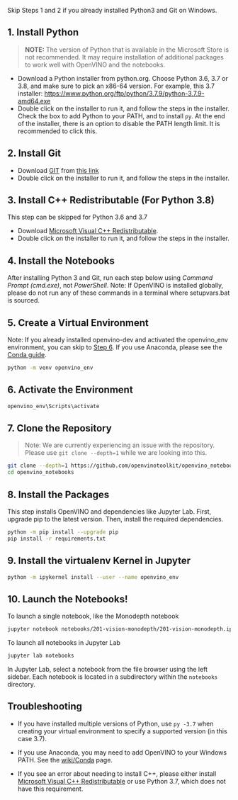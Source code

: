 Skip Steps 1 and 2 if you already installed Python3 and Git on Windows.

## 1. Install Python

> **NOTE:** The version of Python that is available in the Microsoft Store is not recommended. It may require installation of additional packages to work well with OpenVINO and the notebooks.

* Download a Python installer from python.org. Choose Python 3.6, 3.7 or 3.8, and make sure to pick an x86-64 version. For example, this 3.7 installer: 
https://www.python.org/ftp/python/3.7.9/python-3.7.9-amd64.exe
* Double click on the installer to run it, and follow the steps in the installer. Check the box to add Python to your PATH, and to install `py`. At the end of the installer, there is an option to disable the PATH length limit. It is recommended to click this.

## 2. Install Git 

* Download [GIT](https://git-scm.com/) from [this link](https://github.com/git-for-windows/git/releases/download/v2.31.1.windows.1/Git-2.31.1-64-bit.exe)
* Double click on the installer to run it, and follow the steps in the installer.

## 3. Install C++ Redistributable (For Python 3.8)

This step can be skipped for Python 3.6 and 3.7

* Download [Microsoft Visual C++ Redistributable](https://aka.ms/vs/16/release/vc_redist.x64.exe).
* Double click on the installer to run it, and follow the steps in the installer.

## 4. Install the Notebooks

After installing Python 3 and Git, run each step below using _Command Prompt (cmd.exe)_, not _PowerShell_. Note: If OpenVINO is installed globally, please do not run any of these commands in a terminal where setupvars.bat is sourced.

## 5. Create a Virtual Environment

Note: If you already installed openvino-dev and activated the openvino_env environment, you can skip to [Step 6](#6-clone-the-repository). If you use Anaconda, please see the [Conda guide](https://github.com/openvinotoolkit/openvino_notebooks/wiki/Conda).

```bash
python -m venv openvino_env
```

## 6. Activate the Environment

```bash
openvino_env\Scripts\activate
```

## 7. Clone the Repository

> Note: We are currently experiencing an issue with the repository. Please use `git clone --depth=1` while we are looking into this.

```bash
git clone --depth=1 https://github.com/openvinotoolkit/openvino_notebooks.git
cd openvino_notebooks
```

## 8. Install the Packages

This step installs OpenVINO and dependencies like Jupyter Lab. First, upgrade pip to the latest version. Then, install the required dependencies.

```bash
python -m pip install --upgrade pip
pip install -r requirements.txt
```

## 9. Install the virtualenv Kernel in Jupyter

```bash
python -m ipykernel install --user --name openvino_env
```

## 10. Launch the Notebooks!

To launch a single notebook, like the Monodepth notebook

```bash
jupyter notebook notebooks/201-vision-monodepth/201-vision-monodepth.ipynb
```

To launch all notebooks in Jupyter Lab

```bash
jupyter lab notebooks
```

In Jupyter Lab, select a notebook from the file browser using the left sidebar. Each notebook is located in a subdirectory within the `notebooks` directory.

## Troubleshooting

* If you have installed multiple versions of Python, use `py -3.7` when creating your virtual environment to specify a supported version (in this case 3.7).

* If you use Anaconda, you may need to add OpenVINO to your Windows PATH. See the [wiki/Conda](https://github.com/openvinotoolkit/openvino_notebooks/wiki/Conda) page.

* If you see an error about needing to install C++, please either install [Microsoft Visual C++ Redistributable](https://visualstudio.microsoft.com/downloads/#microsoft-visual-c-redistributable-for-visual-studio-2019) or use Python 3.7, which does not have this requirement.